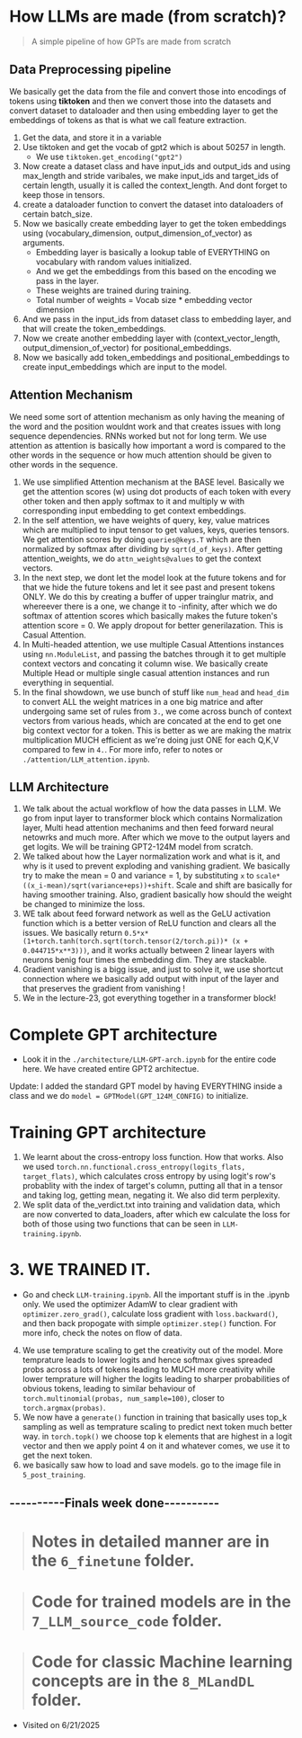 # **How LLMs are made (from scratch)?**

> A simple pipeline of how GPTs are made from scratch

## Data Preprocessing pipeline

We basically get the data from the file and convert those into encodings of tokens using **tiktoken** and then we convert those into the datasets and convert dataset to dataloader and then using embedding layer to get the embeddings of tokens as that is what we call feature extraction.

1. Get the data, and store it in a variable
2. Use tiktoken and get the vocab of gpt2 which is about 50257 in length.
   - We use `tiktoken.get_encoding("gpt2")`
3. Now create a dataset class and have input_ids and output_ids and using max_length and stride varibales, we make input_ids and target_ids of certain length, usually it is called the context_length. And dont forget to keep those in tensors.
4. create a dataloader function to convert the dataset into dataloaders of certain batch_size.
5. Now we basically create embedding layer to get the token embeddings using (vocabulary_dimension, output_dimension_of_vector) as arguments.
   - Embedding layer is basically a lookup table of EVERYTHING on vocabulary with random values initialized.
   - And we get the embeddings from this based on the encoding we pass in the layer.
   - These weights are trained during training.
   - Total number of weights = Vocab size \* embedding vector dimension
6. And we pass in the input_ids from dataset class to embedding layer, and that will create the token_embeddings.
7. Now we create another embedding layer with (context_vector_length, output_dimension_of_vector) for positional_embeddings.
8. Now we basically add token_embeddings and positional_embeddings to create input_embeddings which are input to the model.

## Attention Mechanism

We need some sort of attention mechanism as only having the meaning of the word and the position wouldnt work and that creates issues with long sequence dependencies. RNNs worked but not for long term. We use attention as attention is basically how important a word is compared to the other words in the sequence or how much attention should be given to other words in the sequence.

1. We use simplified Attention mechanism at the BASE level. Basically we get the attention scores (w) using dot products of each token with every other token and then apply softmax to it and multiply w with corresponding input embedding to get context embeddings.
2. In the self attention, we have weights of query, key, value matrices which are multiplied to input tensor to get values, keys, queries tensors. We get attention scores by doing `queries@keys.T` which are then normalized by softmax after dividing by `sqrt(d_of_keys)`. After getting attention_weights, we do `attn_weights@values` to get the context vectors.
3. In the next step, we dont let the model look at the future tokens and for that we hide the future tokens and let it see past and present tokens ONLY. We do this by creating a buffer of upper trainglur matrix, and whereever there is a one, we change it to -infinity, after which we do softmax of attention scores which basically makes the future token's attention score = 0. We apply dropout for better generilazation. This is Casual Attention.
4. In Multi-headed attention, we use multiple Casual Attentions instances using `nn.ModuleList`, and passing the batches through it to get multiple context vectors and concating it column wise. We basically create Multiple Head or multiple single casual attention instances and run everything in sequential.
5. In the final showdown, we use bunch of stuff like `num_head` and `head_dim` to convert ALL the weight matrices in a one big matrice and after undergoing same set of rules from `3.`, we come across bunch of context vectors from various heads, which are concated at the end to get one big context vector for a token. This is better as we are making the matrix multiplication MUCH efficient as we're doing just ONE for each Q,K,V compared to few in `4.`. For more info, refer to notes or `./attention/LLM_attention.ipynb`.

## LLM Architecture

1. We talk about the actual workflow of how the data passes in LLM. We go from input layer to transformer block which contains Normalization layer, Multi head attention mechanims and then feed forward neural netowrks and much more. After which we move to the output layers and get logits. We will be training GPT2-124M model from scratch.
2. We talked about how the Layer normalization work and what is it, and why is it used to prevent exploding and vanishing gradient. We basically try to make the mean = 0 and variance = 1, by substituting `x` to
   `scale*((x_i-mean)/sqrt(variance+eps))+shift`. Scale and shift are basically for having smoother training. Also, gradient basically how should the weight be changed to minimize the loss.
3. WE talk about feed forward network as well as the GeLU activation function which is a better version of ReLU function and clears all the issues. We basically return
   `0.5*x*(1+torch.tanh(torch.sqrt(torch.tensor(2/torch.pi))* (x + 0.044715*x**3)))`, and it works actually between 2 linear layers with neurons benig four times the embedding dim. They are stackable.
4. Gradient vanishing is a bigg issue, and just to solve it, we use shortcut connection where we basically add output with input of the layer and that preserves the gradient from vanishing !
5. We in the lecture-23, got everything together in a transformer block!

# Complete GPT architecture

- Look it in the `./architecture/LLM-GPT-arch.ipynb` for the entire code here. We have created entire GPT2 architectue.

Update: I added the standard GPT model by having EVERYTHING inside a class and we do `model = GPTModel(GPT_124M_CONFIG)` to initialize.

# Training GPT architecture

1. We learnt about the cross-entropy loss function. How that works. Also we used `torch.nn.functional.cross_entropy(logits_flats, target_flats)`, which calculates cross entropy by using logit's row's probablity with the index of target's column, putting all that in a tensor and taking log, getting mean, negating it. We also did term perplexity.
2. We split data of the_verdict.txt into training and validation data, which are now converted to data_loaders, after which ew calculate the loss for both of those using two functions that can be seen in `LLM-training.ipynb`.

# 3. WE TRAINED IT.

- Go and check `LLM-training.ipynb`. All the important stuff is in the .ipynb only. We used the optimizer AdamW to clear gradient with `optimizer.zero_grad()`, calculate loss gradient with `loss.backward()`, and then back propogate with simple `optimizer.step()` function. For more info, check the notes on flow of data.

4. We use temprature scaling to get the creativity out of the model. More temprature leads to lower logits and hence softmax gives spreaded probs across a lots of tokens leading to MUCH more creativity while lower temprature will higher the logits leading to sharper probabilities of obvious tokens, leading to similar behaviour of `torch.multinomial(probas, num_sample=100)`, closer to `torch.argmax(probas)`.
5. We now have a `generate()` function in training that basically uses top_k sampling as well as temprature scaling to predict next token much better way. in `torch.topk()` we choose top k elements that are highest in a logit vector and then we apply point 4 on it and whatever comes, we use it to get the next token.
6. we basically saw how to load and save models. go to the image file in `5_post_training`.

## ----------Finals week done----------

> # **Notes in detailed manner are in the `6_finetune` folder.**

> # **Code for trained models are in the `7_LLM_source_code` folder.**

> # **Code for classic Machine learning concepts are in the `8_MLandDL` folder.**

- Visited on 6/21/2025
